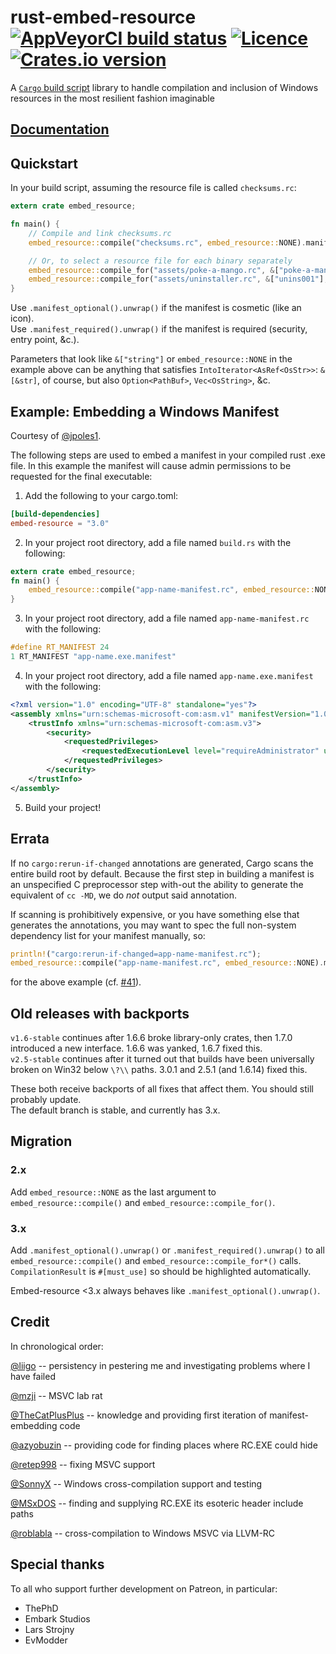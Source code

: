 # rust-embed-resource [![AppVeyorCI build status](https://ci.appveyor.com/api/projects/status/nqd8kaa2pgwyiqkk/branch/master?svg=true)](https://ci.appveyor.com/project/nabijaczleweli/rust-embed-resource/branch/master) [![Licence](https://img.shields.io/badge/license-MIT-blue.svg?style=flat)](LICENSE) [![Crates.io version](https://img.shields.io/crates/v/embed-resource)](https://crates.io/crates/embed-resource)
A [`Cargo` build script](https://doc.rust-lang.org/cargo/reference/build-scripts.html) library to handle compilation and inclusion of Windows resources
in the most resilient fashion imaginable

## [Documentation](https://docs.rs/embed-resource)

## Quickstart

In your build script, assuming the resource file is called `checksums.rc`:

```rust
extern crate embed_resource;

fn main() {
    // Compile and link checksums.rc
    embed_resource::compile("checksums.rc", embed_resource::NONE).manifest_optional().unwrap();

    // Or, to select a resource file for each binary separately
    embed_resource::compile_for("assets/poke-a-mango.rc", &["poke-a-mango", "poke-a-mango-installer"], &["VERSION=\"0.5.0\""]).manifest_required().unwrap();
    embed_resource::compile_for("assets/uninstaller.rc", &["unins001"], embed_resource::NONE).manifest_required().unwrap();
}
```

Use `.manifest_optional().unwrap()` if the manifest is cosmetic (like an icon).<br />
Use `.manifest_required().unwrap()` if the manifest is required (security, entry point, &c.).

Parameters that look like `&["string"]` or `embed_resource::NONE` in the example above
can be anything that satisfies `IntoIterator<AsRef<OsStr>>`:
`&[&str]`, of course, but also `Option<PathBuf>`, `Vec<OsString>`, &c.

## Example: Embedding a Windows Manifest
Courtesy of [@jpoles1](https://github.com/jpoles1).

The following steps are used to embed a manifest in your compiled rust .exe file. In this example the manifest will cause admin permissions to be requested for the final executable:

1. Add the following to your cargo.toml:
```toml
[build-dependencies]
embed-resource = "3.0"
```

2. In your project root directory, add a file named `build.rs` with the following:
```rust
extern crate embed_resource;
fn main() {
    embed_resource::compile("app-name-manifest.rc", embed_resource::NONE).manifest_optional().unwrap();
}
```

3. In your project root directory, add a file named `app-name-manifest.rc` with the following:
```c
#define RT_MANIFEST 24
1 RT_MANIFEST "app-name.exe.manifest"
```

4. In your project root directory, add a file named `app-name.exe.manifest` with the following:
```xml
<?xml version="1.0" encoding="UTF-8" standalone="yes"?>
<assembly xmlns="urn:schemas-microsoft-com:asm.v1" manifestVersion="1.0">
    <trustInfo xmlns="urn:schemas-microsoft-com:asm.v3">
        <security>
            <requestedPrivileges>
                <requestedExecutionLevel level="requireAdministrator" uiAccess="false"/>
            </requestedPrivileges>
        </security>
    </trustInfo>
</assembly>
```

5. Build your project!

## Errata

If no `cargo:rerun-if-changed` annotations are generated, Cargo scans the entire build root by default.
Because the first step in building a manifest is an unspecified C preprocessor step with-out the ability to generate the equivalent of `cc -MD`, we do *not* output said annotation.

If scanning is prohibitively expensive, or you have something else that generates the annotations, you may want to spec the full non-system dependency list for your manifest manually, so:
```rust
println!("cargo:rerun-if-changed=app-name-manifest.rc");
embed_resource::compile("app-name-manifest.rc", embed_resource::NONE).manifest_optional().unwrap();
```
for the above example (cf. [#41](https://github.com/nabijaczleweli/rust-embed-resource/issues/41)).

## Old releases with backports
`v1.6-stable` continues after 1.6.6 broke library-only crates, then 1.7.0 introduced a new interface. 1.6.6 was yanked, 1.6.7 fixed this.<br />
`v2.5-stable` continues after it turned out that builds have been universally broken on Win32 below `\?\\` paths. 3.0.1 and 2.5.1 (and 1.6.14) fixed this.

These both receive backports of all fixes that affect them. You should still probably update.<br />
The default branch is stable, and currently has 3.x.

## Migration
### 2.x

Add `embed_resource::NONE` as the last argument to `embed_resource::compile()` and  `embed_resource::compile_for()`.

### 3.x

Add `.manifest_optional().unwrap()` or `.manifest_required().unwrap()` to all `embed_resource::compile()` and `embed_resource::compile_for*()` calls.
`CompilationResult` is `#[must_use]` so should be highlighted automatically.

Embed-resource <3.x always behaves like `.manifest_optional().unwrap()`.

## Credit

In chronological order:

[@liigo](https://github.com/liigo) -- persistency in pestering me and investigating problems where I have failed

[@mzji](https://github.com/mzji) -- MSVC lab rat

[@TheCatPlusPlus](https://github.com/TheCatPlusPlus) -- knowledge and providing first iteration of manifest-embedding code

[@azyobuzin](https://github.com/azyobuzin) -- providing code for finding places where RC.EXE could hide

[@retep998](https://github.com/retep998) -- fixing MSVC support

[@SonnyX](https://github.com/SonnyX) -- Windows cross-compilation support and testing

[@MSxDOS](https://github.com/MSxDOS) -- finding and supplying RC.EXE its esoteric header include paths

[@roblabla](https://github.com/roblabla) -- cross-compilation to Windows MSVC via LLVM-RC

## Special thanks

To all who support further development on Patreon, in particular:

  * ThePhD
  * Embark Studios
  * Lars Strojny
  * EvModder
